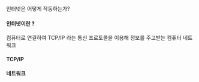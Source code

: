 인터넷은 어떻게 작동하는가?


#### 인터넷이란 ?
컴퓨터로 연결하여 TCP/IP 라는 통신 프로토콜을 이용해 정보를 주고받는 컴퓨터 네트워크

#### TCP/IP

#### 네트워크

